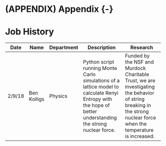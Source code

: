 # (APPENDIX) Appendix {-} 

# Job History

Date | Name | Department | Description | Research
---- | ---- | ---------- | ----------- | --------
2/9/18 | Ben Kolligs | Physics | Python script running Monte Carlo simulations of a lattice model to calculate Renyi Entropy with the hope of better understanding the strong nuclear force. | Funded by the NSF and Murdock Charitable Trust, we are investigating the behavior of string breaking in the strong nuclear force when the temperature is increased.
